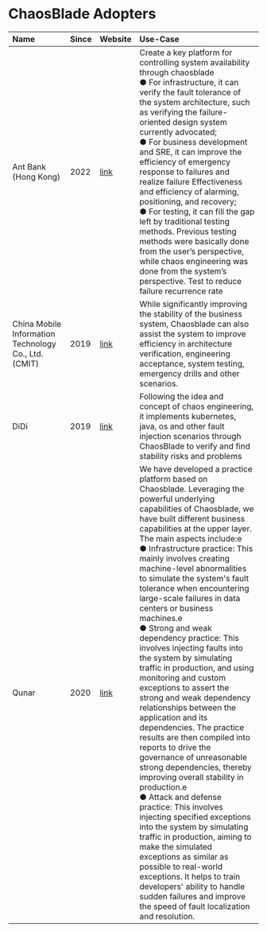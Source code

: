 # ChaosBlade Adopters


| Name                                                | Since | Website                                 | Use-Case                                                                                                                                                                                                                                                                                                                                                                                                                                                                                                                                                                                                                                                                                                                                                   |
|:----------------------------------------------------|:------|:----------------------------------------|:-----------------------------------------------------------------------------------------------------------------------------------------------------------------------------------------------------------------------------------------------------------------------------------------------------------------------------------------------------------------------------------------------------------------------------------------------------------------------------------------------------------------------------------------------------------------------------------------------------------------------------------------------------------------------------------------------------------------------------------------------------------|
| Ant Bank (Hong Kong)                                | 2022 | [link](https://www.antbank.hk/home?lang=zh_hk) | Create a key platform for controlling system availability through chaosblade<br/> ● For infrastructure, it can verify the fault tolerance of the system architecture, such as verifying the failure-oriented design system currently advocated; <br/>● For business development and SRE, it can improve the efficiency of emergency response to failures and realize failure Effectiveness and efficiency of alarming, positioning, and recovery; <br/>● For testing, it can fill the gap left by traditional testing methods. Previous testing methods were basically done from the user’s perspective, while chaos engineering was done from the system’s perspective. Test to reduce failure recurrence rate |                                                                                                                                                                                                                                            |
| China Mobile Information Technology Co., Ltd.(CMIT) | 2019 | [link](https://it.10086.cn/indexc.html) | While significantly improving the stability of the business system, Chaosblade can also assist the system to improve efficiency in architecture verification, engineering acceptance, system testing, emergency drills and other scenarios.                                                                                                                                                                                                                                                                                                                                                                                                                                                                                                                |
| DiDi                                                | 2019 |[link](https://www.didiglobal.com/) | Following the idea and concept of chaos engineering, it implements kubernetes, java, os and other fault injection scenarios through ChaosBlade to verify and find stability risks and problems|
| Qunar                                               | 2020 | [link](https://www.qunar.com/) | We have developed a practice platform based on Chaosblade. Leveraging the powerful underlying capabilities of Chaosblade, we have built different business capabilities at the upper layer. The main aspects include:e<br/> ● Infrastructure practice: This mainly involves creating machine-level abnormalities to simulate the system's fault tolerance when encountering large-scale failures in data centers or business machines.e<br/> ● Strong and weak dependency practice: This involves injecting faults into the system by simulating traffic in production, and using monitoring and custom exceptions to assert the strong and weak dependency relationships between the application and its dependencies. The practice results are then compiled into reports to drive the governance of unreasonable strong dependencies, thereby improving overall stability in production.e<br/> ● Attack and defense practice: This involves injecting specified exceptions into the system by simulating traffic in production, aiming to make the simulated exceptions as similar as possible to real-world exceptions. It helps to train developers' ability to handle sudden failures and improve the speed of fault localization and resolution. |
